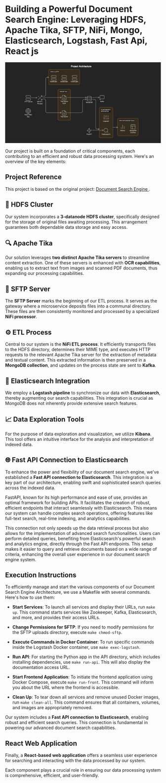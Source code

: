 # Building a Powerful Document Search Engine: Leveraging HDFS, Apache Tika, SFTP, NiFi, Mongo, Elasticsearch, Logstash, Fast Api, React js

![Architecture](img/searchdiagram.png)

Our project is built on a foundation of critical components, each contributing to an efficient and robust data processing system. Here's an overview of the key elements:
## Project Reference
This project is based on the original project: [Document Search Engine ]([https://github.com/sergio11/document_search_engine/blob/master/README.md](https://github.com/sergio11/document_search_engine_architecture/tree/master)).

## 💾 HDFS Cluster
Our system incorporates a **3-datanode HDFS cluster**, specifically designed for the storage of original files awaiting processing. This arrangement guarantees both dependable data storage and easy access.

## 🔍 Apache Tika
Our solution leverages **two distinct Apache Tika servers** to streamline content extraction. One of these servers is enhanced with **OCR capabilities**, enabling us to extract text from images and scanned PDF documents, thus expanding our processing capabilities.

## 🚀 SFTP Server
The **SFTP Server** marks the beginning of our ETL process. It serves as the gateway where a microservice deposits files into a communal directory. These files are then consistently monitored and processed by a specialized **NiFi processor**.

## ⚙️ ETL Process
Central to our system is the **NiFi ETL process**. It efficiently transports files to the HDFS directory, determines their MIME type, and executes HTTP requests to the relevant Apache Tika server for the extraction of metadata and textual content. This extracted information is then preserved in a **MongoDB collection**, and updates on the process state are sent to **Kafka**.

## 🔎 Elasticsearch Integration
We employ a **Logstash pipeline** to synchronize our data with **Elasticsearch**, thereby augmenting our search capabilities. This integration is crucial as MongoDB does not inherently provide extensive search features.

## 📈 Data Exploration Tools
For the purpose of data exploration and visualization, we utilize **Kibana**. This tool offers an intuitive interface for the analysis and interpretation of indexed data.

## 🌐 Fast API Connection to Elasticsearch
To enhance the power and flexibility of our document search engine, we've established a **Fast API connection to Elasticsearch**. This integration is a key part of our architecture, enabling swift and sophisticated search queries across the indexed data.

FastAPI, known for its high performance and ease of use, provides an optimal framework for building APIs. It facilitates the creation of robust, efficient endpoints that interact seamlessly with Elasticsearch. This means our system can handle complex search operations, offering features like full-text search, real-time indexing, and analytics capabilities.

This connection not only speeds up the data retrieval process but also allows for the implementation of advanced search functionalities. Users can perform detailed queries, benefiting from Elasticsearch's powerful search and analytics engine, directly through the Fast API endpoints. This setup makes it easier to query and retrieve documents based on a wide range of criteria, enhancing the overall user experience in our document search engine system.

## Execution Instructions

To efficiently manage and start the various components of our Document Search Engine Architecture, we use a Makefile with several commands. Here's how to use them:

- **Start Services**: To launch all services and display their URLs, run `make up`. This command starts services like Zookeeper, Kafka, Elasticsearch, and more, and provides their access URLs.

- **Change Permissions for SFTP**: If you need to modify permissions for the SFTP uploads directory, execute `make chmod-sftp`.

- **Execute Commands in Docker Container**: To run specific commands inside the Logstash Docker container, use `make exec-logstash`.

- **Run API**: For starting the Python app in the API directory, which includes installing dependencies, use `make run-api`. This will also display the documentation access URL.

- **Start Frontend Application**: To initiate the frontend application using Docker Compose, execute `make run-front`. This command will inform you about the URL where the frontend is accessible.

- **Clean Up**: To tear down all services and remove unused Docker images, run `make clean-all`. This command ensures that all containers, volumes, and images are appropriately removed.

Our system includes a **Fast API connection to Elasticsearch**, enabling robust and efficient search queries. This connection is fundamental in powering our advanced document search capabilities.

## React Web Application
Finally, a **React-based web application** offers a seamless user experience for searching and interacting with the data processed by our system.

Each component plays a crucial role in ensuring our data processing system is comprehensive, efficient, and user-friendly.
